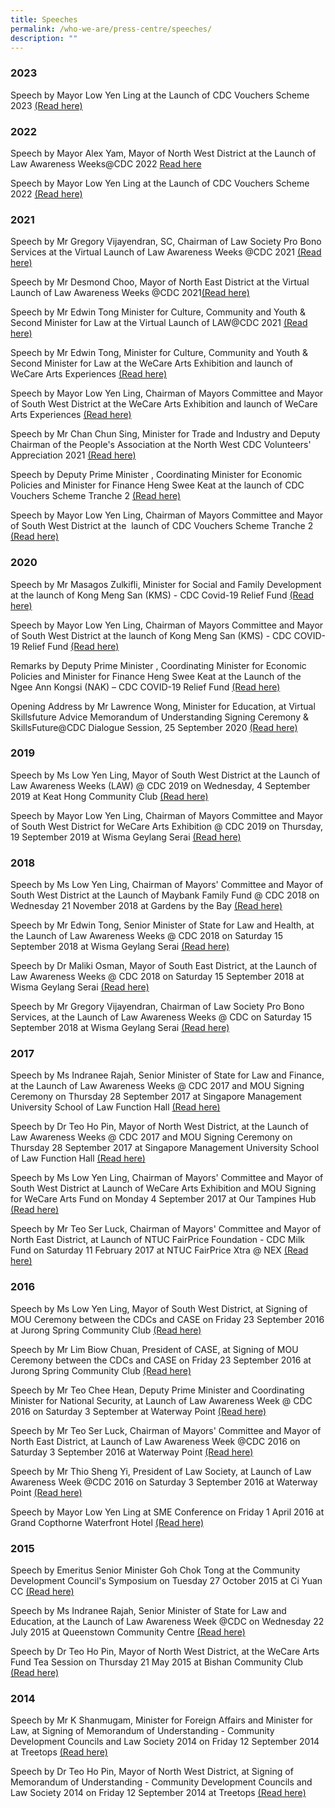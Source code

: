 ```yaml
---
title: Speeches
permalink: /who-we-are/press-centre/speeches/
description: ""
---
```

### 2023

Speech by Mayor Low Yen Ling at the Launch of CDC Vouchers Scheme 2023 [(Read here)](/files/Speech%20by%20Mayor%20Low%20Yen%20Ling%20at%20the%20Launch%20of%20CDC%20Vouchers%20Scheme%202023_3%20Jan%20(002).pdf)

### 2022

Speech by Mayor Alex Yam, Mayor of North West District at the Launch of Law Awareness Weeks@CDC 2022 [Read here](/files/Delivered%20LAW@CDC%202022%20Speech%20by%20Mayor%20Alex.pdf)

Speech by Mayor Low Yen Ling at the Launch of CDC Vouchers Scheme 2022 [(Read here)](/files/delivered-speech-by-chairman-mayor-low-yen-ling-at-launch-of-cdc-vouchers-scheme-2022%20(1).pdf)

### 2021

Speech by Mr Gregory Vijayendran, SC, Chairman of Law Society Pro Bono Services at the Virtual Launch of Law Awareness Weeks @CDC 2021 [(Read here)](/files/delivered-speech-by-lspbs-chairman---law-awareness-weeks-@cdc-2021.pdf)

Speech by Mr Desmond Choo, Mayor of North East District at the Virtual Launch of Law Awareness Weeks @CDC 2021[(Read here)](/files/delivered-speech-by-mayor-desmond-choo---law-awareness-weeks-@cdc-2021.pdf)

Speech by Mr Edwin Tong Minister for Culture, Community and Youth & Second Minister for Law at the Virtual Launch of LAW@CDC 2021 [(Read here)](/files/transcript---speech-by-2m-edwin-tong-at-launch-of-law@cdc-2021-(25-sep).pdf)

Speech by Mr Edwin Tong, Minister for Culture, Community and Youth & Second Minister for Law at the WeCare Arts Exhibition and launch of WeCare Arts Experiences [(Read here)](/files/speech-by-goh---wcaf-exhibition-2021---23mar21.pdf)

Speech by Mayor Low Yen Ling, Chairman of Mayors Committee and Mayor of South West District at the WeCare Arts Exhibition and launch of WeCare Arts Experiences [(Read here)](/files/speech-by-mayor-low---wcaf-exhibition-2021---23mar21.pdf)

Speech by Mr Chan Chun Sing, Minister for Trade and Industry and Deputy Chairman of the People's Association at the North West CDC Volunteers' Appreciation 2021 [(Read here)](/files/speech-by-min-chan-chun-sing.pdf)

Speech by Deputy Prime Minister , Coordinating Minister for Economic Policies and Minister for Finance Heng Swee Keat at the launch of CDC Vouchers Scheme Tranche 2 [(Read here)](/files/delivered-dpm-speech-for-launch-of-cdc-voucher-scheme-tranche-2.pdf)

Speech by Mayor Low Yen Ling, Chairman of Mayors Committee and Mayor of South West District at the  launch of CDC Vouchers Scheme Tranche 2 [(Read here)](/files/delivered-speech-by-chairman-at-launch-of-cdc-voucher-scheme-tranche-2.pdf)

### 2020

Speech by Mr Masagos Zulkifli, Minister for Social and Family Development at the launch of Kong Meng San (KMS) - CDC Covid-19 Relief Fund [(Read here)](/files/speech-by-minister-masagos---kms-launch-19-dec2020.pdf)

Speech by Mayor Low Yen Ling, Chairman of Mayors Committee and Mayor of South West District at the launch of Kong Meng San (KMS) - CDC COVID-19 Relief Fund [(Read here)](/files/speech-by-chairman-yen-ling---kms-on-19-dec20.pdf)

Remarks by Deputy Prime Minister , Coordinating Minister for Economic Policies and Minister for Finance Heng Swee Keat at the Launch of the Ngee Ann Kongsi (NAK) – CDC COVID-19 Relief Fund [(Read here)](/files/delivered-remarks-by-dpm-for-nak-cdc-covid19-relief-fund-final.pdf)

Opening Address by Mr Lawrence Wong, Minister for Education, at Virtual Skillsfuture Advice Memorandum of Understanding Signing Ceremony & SkillsFuture@CDC Dialogue Session, 25 September 2020 [(Read here)](/files/sfa@cdc---minlw-speech.pdf)


### 2019

Speech by Ms Low Yen Ling, Mayor of South West District at the Launch of Law Awareness Weeks (LAW) @ CDC 2019 on Wednesday, 4 September 2019 at Keat Hong Community Club [(Read here)](/files/speech-by-chairman-mayor-low-yen-ling-at-law-@-cdc-2019.pdf)

Speech by Mayor Low Yen Ling, Chairman of Mayors Committee and Mayor of South West District for WeCare Arts Exhibition @ CDC 2019 on Thursday, 19 September 2019 at Wisma Geylang Serai [(Read here)](/files/speech-by-chairman-mayor-low-yen-ling-at-wecare-af-exhibition-2019.pdf)

### 2018

Speech by Ms Low Yen Ling, Chairman of Mayors' Committee and Mayor of South West District at the Launch of Maybank Family Fund @ CDC 2018 on Wednesday 21 November 2018 at Gardens by the Bay [(Read here)](/files/ms-low-yen-ling-mayor-of-south-west-district-speech-at-maybank-.pdf)

Speech by Mr Edwin Tong, Senior Minister of State for Law and Health, at the Launch of Law Awareness Weeks @ CDC 2018 on Saturday 15 September 2018 at Wisma Geylang Serai [(Read here)](/files/sms-edwin-tong-speech-at-laws-cdc-saturday-15-september-2018.pdf)

Speech by Dr Maliki Osman, Mayor of South East District, at the Launch of Law Awareness Weeks @ CDC 2018 on Saturday 15 September 2018 at Wisma Geylang Serai [(Read here)](/files/dr-maliki-osman-mayor-of-south-east-district-welcome-address-at-law.pdf)

Speech by Mr Gregory Vijayendran, Chairman of Law Society Pro Bono Services, at the Launch of Law Awareness Weeks @ CDC on Saturday 15 September 2018 at Wisma Geylang Serai [(Read here)](/files/mr-gregory-vijayendran-chairman-of-law-society-pro-bono-services-speech-at-laws.pdf)

### 2017

Speech by Ms Indranee Rajah, Senior Minister of State for Law and Finance, at the Launch of Law Awareness Weeks @ CDC 2017 and MOU Signing Ceremony on Thursday 28 September 2017 at Singapore Management University School of Law Function Hall [(Read here)](/files/sms-indranee-rajah-speech-at-laws-cdc-thursday-28-september-2017.pdf)

Speech by Dr Teo Ho Pin, Mayor of North West District, at the Launch of Law Awareness Weeks @ CDC 2017 and MOU Signing Ceremony on Thursday 28 September 2017 at Singapore Management University School of Law Function Hall [(Read here)](/files/dr-teo-ho-pin-mayor-of-north-west-district-speech-at-laws-cdc-thursday-28-september-2017.pdf)

Speech by Ms Low Yen Ling, Chairman of Mayors' Committee and Mayor of South West District at Launch of WeCare Arts Exhibition and MOU Signing for WeCare Arts Fund on Monday 4 September 2017 at Our Tampines Hub [(Read here)](/files/ms-low-yen-ling-mayor-of-south-west-district-speech-at-launch-of-wecare-arts-e.pdf)


Speech by Mr Teo Ser Luck, Chairman of Mayors' Committee and Mayor of North East District, at Launch of NTUC FairPrice Foundation - CDC Milk Fund on Saturday 11 February 2017 at NTUC FairPrice Xtra @ NEX [(Read here)](/files/mr-teo-ser-luck-mayor-of-north-east-district-speech-at-ntuc-fairprice-foundation-.pdf)

### 2016

Speech by Ms Low Yen Ling, Mayor of South West District, at Signing of MOU Ceremony between the CDCs and CASE on Friday 23 September 2016 at Jurong Spring Community Club [(Read here)](/files/ms-low-yen-ling-mayor-of-south-west-district-speech-at-mou-signing-with-case.pdf)

Speech by Mr Lim Biow Chuan, President of CASE, at Signing of MOU Ceremony between the CDCs and CASE on Friday 23 September 2016 at Jurong Spring Community Club [(Read here)](/files/mr-lim-biow-chuan-president-of-case-speech-at-mou-signing-with-case-friday-23-september-2016.pdf)

Speech by Mr Teo Chee Hean, Deputy Prime Minister and Coordinating Minister for National Security, at Launch of Law Awareness Week @ CDC 2016 on Saturday 3 September at Waterway Point [(Read here)](/files/dpm_teo_chee_hean_speech_at_law_cdc_saturday_3_september_2016.pdf)

Speech by Mr Teo Ser Luck, Chairman of Mayors' Committee and Mayor of North East District, at Launch of Law Awareness Week @CDC 2016 on Saturday 3 September 2016 at Waterway Point [(Read here)](/files/mr-teo-ser-luck-mayor-of-north-east-district-speech-at-law-cdc-saturday-3-september-2016.pdf)

Speech by Mr Thio Sheng Yi, President of Law Society, at Launch of Law Awareness Week @CDC 2016 on Saturday 3 September 2016 at Waterway Point [(Read here)](/files/mr-thio-sheng-yi-president-of-law-society-singapore-speech-at-law-cdc-saturday-3-september-2016.pdf)

Speech by Mayor Low Yen Ling at SME Conference on Friday 1 April 2016 at Grand Copthorne Waterfront Hotel [(Read here)](/files/ms-low-yen-ling-mayor-of-south-west-district-speech-at-sme-conference-friday-1-april-2016.pdf)

### 2015

Speech by Emeritus Senior Minister Goh Chok Tong at the Community Development Council's Symposium on Tuesday 27 October 2015 at Ci Yuan CC [(Read here)](/files/esm-goh-chok-tong-speech-at-cdc-symposium-launch-of-cdc-sg50-book-tuesday-27-october-2015.pdf)

Speech by Ms Indranee Rajah, Senior Minister of State for Law and Education, at the Launch of Law Awareness Week @CDC on Wednesday 22 July 2015 at Queenstown Community Centre [(Read here)](/files/sms-indranee-rajah-speech-at-law-@-cdc-wednesday-22-july-2015.pdf)

Speech by Dr Teo Ho Pin, Mayor of North West District, at the WeCare Arts Fund Tea Session on Thursday 21 May 2015 at Bishan Community Club [(Read here)](/files/dr-teo-ho-pin-mayor-of-north-west-district-speech-at-wecare-arts-fund-tea-.pdf)

### 2014

Speech by Mr K Shanmugam, Minister for Foreign Affairs and Minister for Law, at Signing of Memorandum of Understanding - Community Development Councils and Law Society 2014 on Friday 12 September 2014 at Treetops [(Read here)](/files/law-minister-mr-k-shanmugan-speech-at-mou-signing-with-law-society-friday-12-september-2014.pdf)

Speech by Dr Teo Ho Pin, Mayor of North West District, at Signing of Memorandum of Understanding - Community Development Councils and Law Society 2014 on Friday 12 September 2014 at Treetops [(Read here)](/files/dr-teo-ho-pin-mayor-of-north-west-district-speech-at-mou-signing-with-law-society-.pdf)
